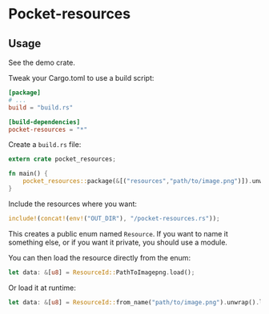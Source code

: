 # Pocket-resources

## Usage

See the demo crate.

Tweak your Cargo.toml to use a build script:

```toml
[package]
# ...
build = "build.rs"

[build-dependencies]
pocket-resources = "*"
```

Create a `build.rs` file:

```rust
extern crate pocket_resources;

fn main() {
    pocket_resources::package(&[("resources","path/to/image.png")]).unwrap();
}
```

Include the resources where you want:

```rust
include!(concat!(env!("OUT_DIR"), "/pocket-resources.rs"));
```

This creates a public enum named `Resource`. If you want to name it something else, or if you want it private, you should use a module.

You can then load the resource directly from the enum:

```rust
let data: &[u8] = ResourceId::PathToImagepng.load();
```

Or load it at runtime:

```rust
let data: &[u8] = ResourceId::from_name("path/to/image.png").unwrap().load();
```
